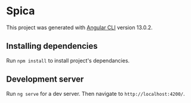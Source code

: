 # Spica

This project was generated with [Angular CLI](https://github.com/angular/angular-cli) version 13.0.2.

## Installing dependencies

Run `npm install` to install project's dependancies.

## Development server

Run `ng serve` for a dev server. Then navigate to `http://localhost:4200/`. 
